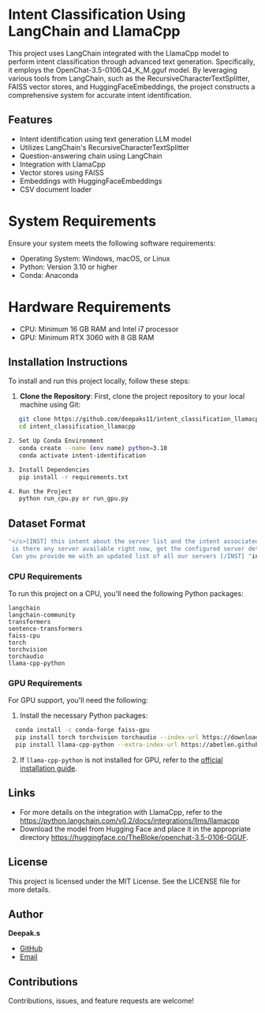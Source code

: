 # Intent Classification Using LangChain and LlamaCpp

This project uses LangChain integrated with the LlamaCpp model to perform intent classification through advanced text generation. Specifically, it employs the OpenChat-3.5-0106.Q4_K_M.gguf model. By leveraging various tools from LangChain, such as the RecursiveCharacterTextSplitter, FAISS vector stores, and HuggingFaceEmbeddings, the project constructs a comprehensive system for accurate intent identification. 

## Features

- Intent identification using text generation LLM model
- Utilizes LangChain's RecursiveCharacterTextSplitter
- Question-answering chain using LangChain
- Integration with LlamaCpp
- Vector stores using FAISS
- Embeddings with HuggingFaceEmbeddings
- CSV document loader

# System Requirements
  Ensure your system meets the following software requirements:
  - Operating System: Windows, macOS, or Linux
  - Python: Version 3.10 or higher
  - Conda: Anaconda 

# Hardware Requirements

  - CPU: Minimum 16 GB RAM and Intel i7 processor
  - GPU: Minimum RTX 3060 with 8 GB RAM

## Installation Instructions

To install and run this project locally, follow these steps:

1. **Clone the Repository**: First, clone the project repository to your local machine using Git:

```sh
   git clone https://github.com/deepaks11/intent_classification_llamacpp
   cd intent_classification_llamacpp

2. Set Up Conda Environment
   conda create --name (env name) python=3.10
   conda activate intent-identification

3. Install Dependencies
   pip install -r requirements.txt

4. Run the Project
   python run_cpu.py or run_gpu.py
```
## Dataset Format
   ```sh
   "</s>[INST] this intent about the server list and the intent associated with the server, can you give me a servers list,
    is there any server available right now, get the configured server details, give me the server details, How many servers have been configured,  
    Can you provide me with an updated list of all our servers [/INST] "intent": "Server List" </s>"
   ```
### CPU Requirements

To run this project on a CPU, you'll need the following Python packages:

```plaintext
langchain
langchain-community
transformers
sentence-transformers
faiss-cpu
torch
torchvision
torchaudio
llama-cpp-python
```
### GPU Requirements

For GPU support, you'll need the following:

1. Install the necessary Python packages:

```sh
  conda install -c conda-forge faiss-gpu
  pip install torch torchvision torchaudio --index-url https://download.pytorch.org/whl/cu121
  pip install llama-cpp-python --extra-index-url https://abetlen.github.io/llama-cpp-python/whl/cu124
```
2. If `llama-cpp-python` is not installed for GPU, refer to the [official installation guide](https://github.com/abetlen/llama-cpp-python).

## Links
- For more details on the integration with LlamaCpp, refer to the https://python.langchain.com/v0.2/docs/integrations/llms/llamacpp
- Download the model from Hugging Face and place it in the appropriate directory https://huggingface.co/TheBloke/openchat-3.5-0106-GGUF.
 
## License

This project is licensed under the MIT License. See the LICENSE file for more details.

## Author
**Deepak.s**
- [GitHub](https://github.com/deepaks11)
- [Email](mailto:deepaklsm11@gmail.com)

## Contributions

Contributions, issues, and feature requests are welcome!
                                                                       
